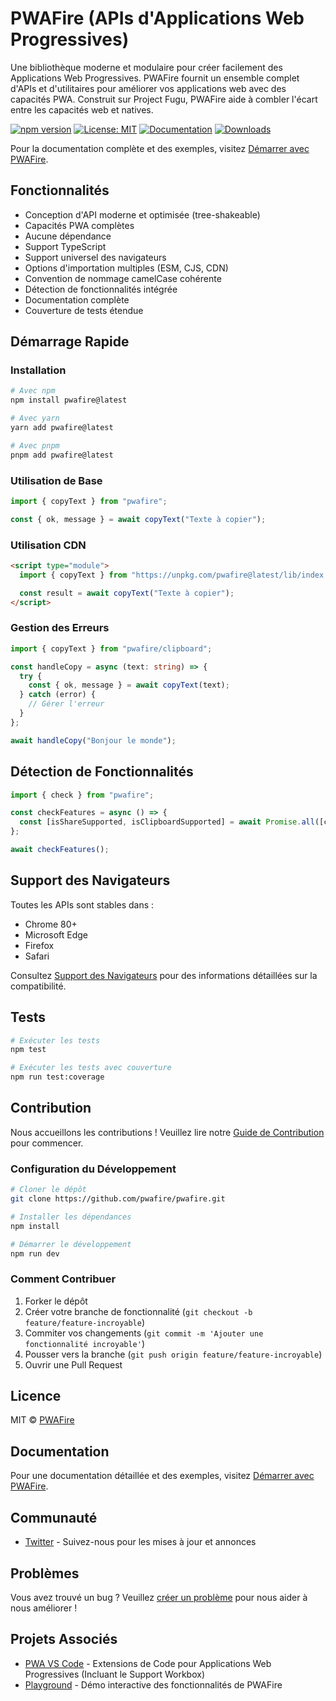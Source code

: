 # PWAFire (APIs d'Applications Web Progressives)

Une bibliothèque moderne et modulaire pour créer facilement des Applications Web Progressives. PWAFire fournit un ensemble complet d'APIs et d'utilitaires pour améliorer vos applications web avec des capacités PWA. Construit sur Project Fugu, PWAFire aide à combler l'écart entre les capacités web et natives.

[![npm version](https://badge.fury.io/js/pwafire.svg)](https://badge.fury.io/js/pwafire)
[![License: MIT](https://img.shields.io/badge/License-MIT-yellow.svg)](https://opensource.org/licenses/MIT)
[![Documentation](https://img.shields.io/badge/Docs-docs.pwafire.org-blue)](https://docs.pwafire.org/get-started)
[![Downloads](https://img.shields.io/npm/dm/pwafire)](https://www.npmjs.com/package/pwafire)

Pour la documentation complète et des exemples, visitez [Démarrer avec PWAFire](https://docs.pwafire.org/get-started).

## Fonctionnalités

- Conception d'API moderne et optimisée (tree-shakeable)
- Capacités PWA complètes
- Aucune dépendance
- Support TypeScript
- Support universel des navigateurs
- Options d'importation multiples (ESM, CJS, CDN)
- Convention de nommage camelCase cohérente
- Détection de fonctionnalités intégrée
- Documentation complète
- Couverture de tests étendue

## Démarrage Rapide

### Installation

```bash
# Avec npm
npm install pwafire@latest

# Avec yarn
yarn add pwafire@latest

# Avec pnpm
pnpm add pwafire@latest
```

### Utilisation de Base

```ts
import { copyText } from "pwafire";

const { ok, message } = await copyText("Texte à copier");
```

### Utilisation CDN

```html
<script type="module">
  import { copyText } from "https://unpkg.com/pwafire@latest/lib/index.mjs";

  const result = await copyText("Texte à copier");
</script>
```

### Gestion des Erreurs

```ts
import { copyText } from "pwafire/clipboard";

const handleCopy = async (text: string) => {
  try {
    const { ok, message } = await copyText(text);
  } catch (error) {
    // Gérer l'erreur
  }
};

await handleCopy("Bonjour le monde");
```

## Détection de Fonctionnalités

```ts
import { check } from "pwafire";

const checkFeatures = async () => {
  const [isShareSupported, isClipboardSupported] = await Promise.all([check.webShare(), check.clipboard()]);
};

await checkFeatures();
```

## Support des Navigateurs

Toutes les APIs sont stables dans :

- Chrome 80+
- Microsoft Edge
- Firefox
- Safari

Consultez [Support des Navigateurs](https://pwafire.org/developer/tools/browser-test/) pour des informations détaillées sur la compatibilité.

## Tests

```bash
# Exécuter les tests
npm test

# Exécuter les tests avec couverture
npm run test:coverage
```

## Contribution

Nous accueillons les contributions ! Veuillez lire notre [Guide de Contribution](CONTRIBUTING.md) pour commencer.

### Configuration du Développement

```bash
# Cloner le dépôt
git clone https://github.com/pwafire/pwafire.git

# Installer les dépendances
npm install

# Démarrer le développement
npm run dev
```

### Comment Contribuer

1. Forker le dépôt
2. Créer votre branche de fonctionnalité (`git checkout -b feature/feature-incroyable`)
3. Commiter vos changements (`git commit -m 'Ajouter une fonctionnalité incroyable'`)
4. Pousser vers la branche (`git push origin feature/feature-incroyable`)
5. Ouvrir une Pull Request

## Licence

MIT © [PWAFire](https://github.com/pwafire)

## Documentation

Pour une documentation détaillée et des exemples, visitez [Démarrer avec PWAFire](https://docs.pwafire.org/get-started).

## Communauté

- [Twitter](https://twitter.com/pwafire) - Suivez-nous pour les mises à jour et annonces

## Problèmes

Vous avez trouvé un bug ? Veuillez [créer un problème](https://github.com/pwafire/pwafire/issues/new) pour nous aider à nous améliorer !

## Projets Associés

- [PWA VS Code](https://marketplace.visualstudio.com/items?itemName=mayeedwin.vscode-pwa) - Extensions de Code pour Applications Web Progressives (Incluant le Support Workbox)
- [Playground](https://stackblitz.com/edit/pwafire?file=src%2Findex.ts) - Démo interactive des fonctionnalités de PWAFire
